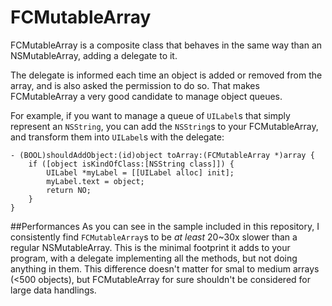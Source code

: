 FCMutableArray
==============

FCMutableArray is a composite class that behaves in the same way than an NSMutableArray, adding a delegate to it. 


The delegate is informed each time an object is added or removed from the array, and is also asked the permission to do so. That makes FCMutableArray a very good candidate to manage object queues. 


For example, if you want to manage a queue of `UILabel`s that simply represent an `NSString`, you can add the `NSString`s to your FCMutableArray, and transform them into `UILabel`s with the delegate:

```objc
- (BOOL)shouldAddObject:(id)object toArray:(FCMutableArray *)array {
    if ([object isKindOfClass:[NSString class]]) {
        UILabel *myLabel = [[UILabel alloc] init];  
        myLabel.text = object;
        return NO;
    }
}
```

##Performances
As you can see in the sample included in this repository, I consistently find `FCMutableArray`s to be _at least_ 20~30x slower than a regular NSMutableArray. This is the minimal footprint it adds to your program, with a delegate implementing all the methods, but not doing anything in them. This difference doesn't matter for smal to medium arrays (<500 objects), but FCMutableArray for sure shouldn't be considered for large data handlings. 
